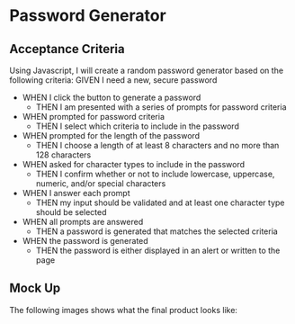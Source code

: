 # Password Generator

## Acceptance Criteria

Using Javascript, I will create a random password generator based on the following criteria:
GIVEN I need a new, secure password
  * WHEN I click the button to generate a password
    * THEN I am presented with a series of prompts for password criteria
  * WHEN prompted for password criteria
    * THEN I select which criteria to include in the password
  * WHEN prompted for the length of the password
    * THEN I choose a length of at least 8 characters and no more than 128 characters
  * WHEN asked for character types to include in the password
    * THEN I confirm whether or not to include lowercase, uppercase, numeric, and/or special characters
  * WHEN I answer each prompt
    * THEN my input should be validated and at least one character type should be selected
  * WHEN all prompts are answered
    * THEN a password is generated that matches the selected criteria
  * WHEN the password is generated
    * THEN the password is either displayed in an alert or written to the page
    

## Mock Up

The following images shows what the final product looks like:
